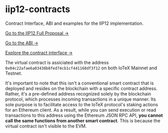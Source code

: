 # iip12-contracts
Contract Interface, ABI and examples for the IIP12 implementation.

[Go to the IIP12 Full Proposal →](https://github.com/iotexproject/iips/blob/master/iip-12.md)

[Go to the ABI →]()

[Explore the contract interface →]()

The virtual contract is assiciated with the address `0x04c22afae6a03438b8fed74cb1cf441168df3f12` on both IoTeX Mainnet and Testnet.

It's important to note that this isn't a conventional smart contract that is deployed and resides on the blockchain with a specific contract address. Rather, it's a pre-defined address recognized solely by the blockchain protocol, which processes incoming transactions in a unique manner. Its sole purpose is to facilitate access to the IoTeX protocol's staking actions for an Ethereum client. As a result, while you can send execution or read transactions to this address using the Ethereum JSON RPC API, **you cannot call the same functions from another smart contract**. This is because the virtual contract isn't visible to the EVM.
